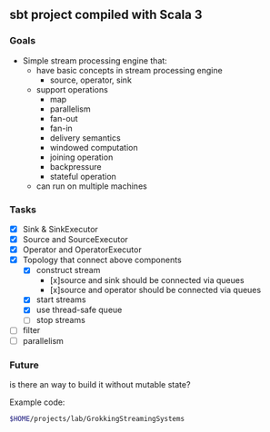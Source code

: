 ## sbt project compiled with Scala 3

### Goals

- Simple stream processing engine that:
    - have basic concepts in stream processing engine
        - source, operator, sink
    - support operations
        - map
        - parallelism
        - fan-out
        - fan-in
        - delivery semantics
        - windowed computation
        - joining operation
        - backpressure
        - stateful operation
    - can run on multiple machines

### Tasks

- [x] Sink & SinkExecutor
- [x] Source and SourceExecutor
- [x] Operator and OperatorExecutor
- [x] Topology that connect above components
    - [x] construct stream
      - [x]source and sink should be connected via queues
      - [x]source and operator should be connected via queues
    - [x] start streams
    - [x] use thread-safe queue
    - [ ] stop streams
- [ ] filter
- [ ] parallelism
### Future

is there an way to build it without mutable state?


Example code:
```sh
$HOME/projects/lab/GrokkingStreamingSystems
```